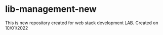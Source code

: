 # lib-management-new
This is new repository created for web stack development LAB. Created on 10/01/2022
